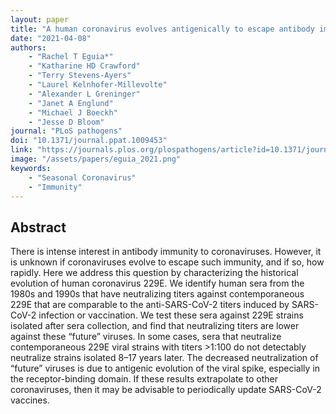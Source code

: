 ```yaml
---
layout: paper
title: "A human coronavirus evolves antigenically to escape antibody immunity"
date: "2021-04-08"
authors: 
    - "Rachel T Eguia*"
    - "Katharine HD Crawford"
    - "Terry Stevens-Ayers"
    - "Laurel Kelnhofer-Millevolte"
    - "Alexander L Greninger"
    - "Janet A Englund"
    - "Michael J Boeckh"
    - "Jesse D Bloom"
journal: "PLoS pathogens"
doi: "10.1371/journal.ppat.1009453"
link: "https://journals.plos.org/plospathogens/article?id=10.1371/journal.ppat.1009453"
image: "/assets/papers/eguia_2021.png"
keywords:
    - "Seasonal Coronavirus"
    - "Immunity"
---
```


## Abstract

There is intense interest in antibody immunity to coronaviruses. However, it is unknown if coronaviruses evolve to escape such immunity, and if so, how rapidly. Here we address this question by characterizing the historical evolution of human coronavirus 229E. We identify human sera from the 1980s and 1990s that have neutralizing titers against contemporaneous 229E that are comparable to the anti-SARS-CoV-2 titers induced by SARS-CoV-2 infection or vaccination. We test these sera against 229E strains isolated after sera collection, and find that neutralizing titers are lower against these “future” viruses. In some cases, sera that neutralize contemporaneous 229E viral strains with titers >1:100 do not detectably neutralize strains isolated 8–17 years later. The decreased neutralization of “future” viruses is due to antigenic evolution of the viral spike, especially in the receptor-binding domain. If these results extrapolate to other coronaviruses, then it may be advisable to periodically update SARS-CoV-2 vaccines.
